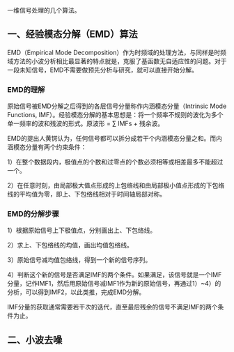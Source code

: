一维信号处理的几个算法。
## 一、经验模态分解（EMD）算法
EMD（Empirical Mode Decomposition）作为时频域的处理方法，与同样是时频域方法的小波分析相比最显著的特点就是，克服了基函数无自适应性的问题。对于一段未知信号，EMD不需要做预先分析与研究，就可以直接开始分解。
### EMD的理解
原始信号被EMD分解之后得到的各层信号分量称作内涵模态分量（Intrinsic Mode Functions, IMF）。经验模态分解的基本思想是：将一个频率不规则的波化为多个单一频率的波和残波的形式。原波形 = ∑ IMFs + 残余波。

EMD的提出人黄锷认为，任何信号都可以拆分成若干个内涵模态分量之和。而内涵模态分量有两个约束条件：

1）在整个数据段内，极值点的个数和过零点的个数必须相等或相差最多不能超过一个。

2）在任意时刻，由局部极大值点形成的上包络线和由局部极小值点形成的下包络线的平均值为零，即上、下包络线相对于时间轴局部对称。

### EMD的分解步骤
1）根据原始信号上下极值点，分别画出上、下包络线。

2）求上、下包络线的均值，画出均值包络线。

3）原始信号减均值包络线，得到一个新的信号序列。

4）判断这个新的信号是否满足IMF的两个条件。如果满足，该信号就是一个IMF分量，记作IMF1，然后用原始信号减IMF1作为新的原始信号，再通过1）~4）的分析，可以得到IMF2，以此类推，完成EMD分解。

IMF分量的获取通常需要若干次的迭代，直至最后残余的信号不满足IMF的两个条件为止。

## 二、小波去噪
